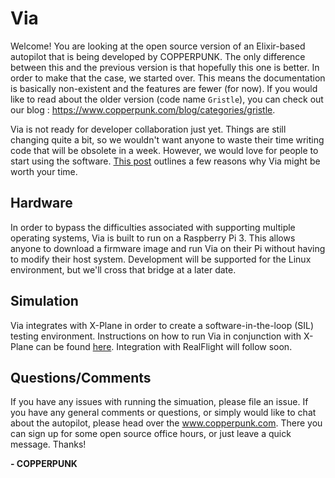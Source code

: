 # Via

Welcome! You are looking at the open source version of an Elixir-based autopilot that is being developed by COPPERPUNK. The only difference between this and the previous version is that hopefully this one is better. In order to make that the case, we started over. This means the documentation is basically non-existent and the features are fewer (for now). If you would like to read about the older version (code name `Gristle`), you can check out our blog : https://www.copperpunk.com/blog/categories/gristle.

Via is not ready for developer collaboration just yet. Things are still changing quite a bit, so we wouldn't want anyone to waste their time writing code that will be obsolete in a week. However, we would love for people to start using the software. [This post](https://www.copperpunk.com/post/introducing-via) outlines a few reasons why Via might be worth your time.

## Hardware
In order to bypass the difficulties associated with supporting multiple operating systems, Via is built to run on a Raspberry Pi 3. This allows anyone to download a firmware image and run Via on their Pi without having to modify their host system. Development will be supported for the Linux environment, but we'll cross that bridge at a later date.

## Simulation
Via integrates with X-Plane in order to create a software-in-the-loop (SIL) testing environment. Instructions on how to run Via in conjunction with X-Plane can be found [here](docs/user/xplane_sim.md).
Integration with RealFlight will follow soon.<br>

## Questions/Comments
If you have any issues with running the simuation, please file an issue. If you have any general comments or questions, or simply would like to chat about the autopilot, please head over the www.copperpunk.com. There you can sign up for some open source office hours, or just leave a quick message. Thanks!


__- COPPERPUNK__

